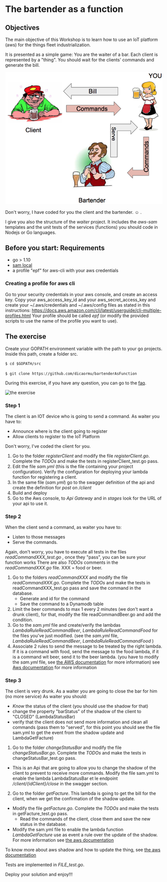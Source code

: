 # The bartender as a function

## Objectives

The main objective of this Workshop is to learn how to use an IoT platform (aws) for the things fleet industrialization.

It is presented as a simple game: You are the waiter of a bar. Each client is represented by a "thing".
You should wait for the clients' commands and generate the bill.

![the bartender](https://github.com/dicaormu/bartenderAsFunction/blob/solution/bartenderHL.png "The bartender")


Don't worry, I have coded for you the client and the bartender. :relaxed: .

I give you also the structure of the *waiter* project. It includes the *aws-sam* templates and the unit tests of the services (functions) you should code in Nodejs or Go languages.

## Before you start: Requirements

* go > 1.10 
* [sam local](https://github.com/awslabs/aws-sam-cli)
* a profile "epf" for aws-cli with your aws credentials

### Creating a profile for aws cli

Go to your security credentials in your aws console, and create an access key. Copy your aws_access_key_id
and your aws_secret_access_key  and  create your ~/.aws/credentials and  ~/.aws/config files as stated in this instructions: https://docs.aws.amazon.com/cli/latest/userguide/cli-multiple-profiles.html
Your profile should be called *epf* (or modify the provided scripts to use the name of the profile you want to use).

## The exercise 

Create your GOPATH environment variable with the path to your go projects.
Inside this path, create a folder src.

```
$ cd $GOPATH/src

$ git clone https://github.com/dicaormu/bartenderAsFunction
```


During this exercise, if you have any question, you can go to the [faq](FAQ.md).

![the exercise](https://docs.google.com/drawings/d/e/2PACX-1vQo9d9tz8Mm0s_NxGLRni0yA6V7r6YDlaJtOHQLblMqXi9jWjkIfv-v8L0eHsnF_XSIbTK2Yg7tecY0/pub?w=480&h=360)

### Step 1
The client is an IOT device who is going to send a command.
As waiter you have to:
* Announce where is the client going to register
* Allow clients to register to the IoT Platform

Don't worry, I've coded the client for you.

1. Go to the folder *registerClient* and modify the file *registerClient.go*. Complete the *TODOs* and make the tests in registerClient_test.go pass.
2. Edit the file *sam.yml* (this is the file containing your project configuration). Verify the configuration for deploying your lambda function for registering a client.
3. In the same file (*sam.yml*) go to the swagger definition of the api and create the definition for *post* on */client*
4. Build and deploy
5. Go to the Aws console, to *Api Gateway* and in *stages* look for the URL of your api to use it.

### Step 2
When the client send a command, as waiter you have to:
* Listen to those messages
* Serve the commands.

Again, don't worry, you have to execute all tests in the files *readCommandXXX_test.go* , once they "pass", you can be sure your function works
There are also *TODOs* comments in the *readCommandXXX.go* file. XXX =  food or beer.

1. Go to the folders *readCommandXXX* and modify the file *readCommandXXX.go*. Complete the *TODOs* and make the tests in readCommandXXX_test.go pass and save the command in the database.
    * Generate and id for the command
    * Save the command to a Dynamodb table
2. Limit the beer commands to max 1 every 2 minutes (we don't want a drunk client), for that, modify the file readCommandBeer.go and add the condition.
3. Go to the *sam.yml* file and create/verify the lambdas *LambdaRuleReadCommandBeer*, *LambdaRuleReadCommandFood* for the files you've just modified.
 (see the *sam.yml* file, *LambdaRuleReadCommandBeer*, *LambdaRuleReadCommandFood* )
4. Associate 2 rules to send the message to be treated by the right lambda. If it is a command with food, send the message to the food lambda, if it is a command wit beer, send it to the beer lambda. (you have to modify the *sam.yml* file, see [the AWS documentation](https://docs.aws.amazon.com/iot/latest/developerguide/iot-sql-reference.html) for more information)
    see [Aws documentation](https://docs.aws.amazon.com/iot/latest/developerguide/iot-rules.html) for more information

### Step 3
The client is very drunk. As a waiter you are going to close the bar for him (no more service)
As waiter you should:

* *Know* the status of the client (you should use the shadow for that)
* change the property "barStatus" of the shadow of the client to "CLOSED" (LambdaStatusBar)
* verify that the client does not send more information and clean all commands (pass them to "served", for this point you should see the file sam.yml to get the event from the shadow update and LambdaGetFacture)

1. Go to the folder *changeStatusBar* and modify the file *changeStatusBar.go*. Complete the *TODOs* and make the tests in changeStatusBar_test.go pass.
* This is an Api that are going to allow you to change the shadow of the client to prevent to receive more commands. Modify the file sam.yml to enable the lambda LambdaStatusBar et le endpoint */client/{idClient}/close*
in the swagger section.
2. Go to the folder *getFacture*. This lambda is going to get the bill for the client, when we get the confirmation of the shadow update.
*  Modify the file *getFacture.go*. Complete the *TODOs* and make the tests in getFacture_test.go pass.
    * Read the commands of the client, close them and save the new status in the database.
* Modify the sam.yml file to enable the lambda function *LambdaGetFacture* use as event a rule over the update of the shadow. For more information see [the aws documentation](https://docs.aws.amazon.com/iot/latest/developerguide/using-device-shadows.html)


To know more about aws shadow and how to update the thing, see [the aws documentation](https://docs.aws.amazon.com/iot/latest/developerguide/device-shadow-mqtt.html)

Tests are implemented in *FILE_test.go*.

Deploy your solution and enjoy!!!
